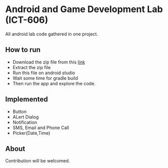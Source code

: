 # Android and Game Development Lab (ICT-606)
All android lab code gathered in one project.

## How to run
* Download the zip file from this [link](https://github.com/ICT-CoU/android-lab-code.git)
* Extract the zip file
* Run this file on android studio
* Wait some time for gradle build
* Then run the app and explore the code.

## Implemented
* Button
* ALert Dialog
* Notification
* SMS, Email and Phone Call
* Picker(Date,Time)

## About
Contribution will be welcomed.